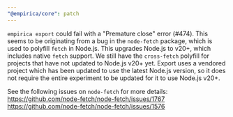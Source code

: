```yaml
---
"@empirica/core": patch
---
```


`empirica export` could fail with a "Premature close" error (#474). This seems
to be originating from a bug in the `node-fetch` package, which is used to
polyfill `fetch` in Node.js. This upgrades Node.js to v20+, which includes
native `fetch` support. We still have the `cross-fetch` polyfill for projects
that have not updated to Node.js v20+ yet. Export uses a vendored project which
has been updated to use the latest Node.js version, so it does not require the
entire experiment to be updated for it to use Node.js v20+.

See the following issues on `node-fetch` for more details:
https://github.com/node-fetch/node-fetch/issues/1767
https://github.com/node-fetch/node-fetch/issues/1576
